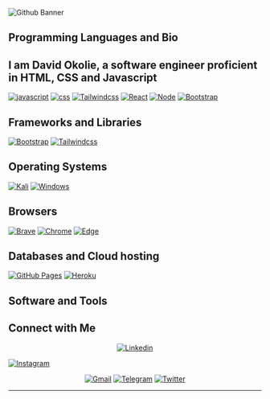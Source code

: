 ![Github Banner](https://images.unsplash.com/photo-1564865878688-9a244444042a?ixlib=rb-1.2.1&ixid=MnwxMjA3fDB8MHxwaG90by1wYWdlfHx8fGVufDB8fHx8&auto=format&fit=crop&w=1470&q=80)


 

## Programming Languages and Bio


 <h2>I am David Okolie, a software engineer proficient in HTML, CSS and Javascript</h2>

<p>
   <a href="#"><img alt="javascript" src="https://img.icons8.com/color/200/javascript--v1.png"></a>
   <a href="#"><img alt="css" src="https://img.icons8.com/color/200/000000/css3.png"></a>
	   <a href="#"><img alt="Tailwindcss" src="https://img.icons8.com/color/200/tailwindcss.png"></a>
	  <a href="#"><img alt="React" src="https://img.icons8.com/office/200/react.png"></a>
	    <a href="#"><img alt="Node" src="https://img.icons8.com/fluency/200/node-js.png"></a>
	<a href="#"><img alt="Bootstrap" src="https://img.icons8.com/color/200/bootstrap.png"></a>
	
	
	
</p>

## Frameworks and Libraries
<p>
   <a href="#"><img alt="Bootstrap" src="https://img.shields.io/badge/Bootstrap-563D7C?logo=bootstrap&logoColor=white"></a>
   <a href="#"><img alt="Tailwindcss" src="https://img.shields.io/badge/tailwindcss-%2338B2AC.svg?logo=tailwindcss&logoColor=white"></a>
</p>

## Operating Systems
<p>
	<a href="#"><img alt="Kali" src="https://img.shields.io/badge/Kali_Linux-557C94?logo=kali-linux&logoColor=white"></a>
	<a href="#"><img alt="Windows" src="https://img.shields.io/badge/Windows-0078D6?logo=windows&logoColor=white"></a>

	
</p>

## Browsers
<p>
	<a href="#"><img alt="Brave" src="https://img.shields.io/badge/Brave-FB542B?logo=brave&logoColor=white"></a>
	<a href="#"><img alt="Chrome" src="https://img.shields.io/badge/Google_chrome-4285F4?logo=Google-Chrome&logoColor=white"></a>
<a href="#"><img alt="Edge" src="https://img.shields.io/badge/Microsoft_Edge-0078D7?logo=Microsoft-edge&logoColor=white"></a>
</p>

## Databases and Cloud hosting

<p>
    <a href="#"><img alt="GitHub Pages" src="https://img.shields.io/badge/GitHub%20Pages-%23327FC7.svg?logo=github&logoColor=white"></a>
    <a href="#"><img alt="Heroku" src="https://img.shields.io/badge/Heroku%20-%23430098.svg?logo=heroku&logoColor=white"></a>
  
</p> 

## Software and Tools
<p>
<!--   <a href="#"><img alt="Git" src="https://img.shields.io/badge/Git%20-%23F05033.svg?logo=git&logoColor=white"></a>
	<a href="#"><img alt="Vim" src="https://img.shields.io/badge/VIM-%2311AB00.svg?logo=vim&logoColor=white"></a>
  <a href="#"><img alt="Visual Studio Code" src="https://img.shields.io/badge/Visual%20Studio%20Code-0078d7.svg?logo=visual-studio-code&logoColor=white"></a>
 
	<a href="#"><img alt="Sublime" src="https://img.shields.io/badge/sublime_text-%23575757.svg?logo=sublime-text&logoColor=important"></a>
	<a href="#"><img alt="Notepad" src="https://img.shields.io/badge/Notepad++-90E59A.svg?logo=notepad%2B%2B&logoColor=black"></a>

	<a href="#"><img alt="Intellij" src="https://img.shields.io/badge/IntelliJ&nbsp;IDEA-000000.svg?logo=intellij-idea&logoColor=white"></a>
</p> -->

## Connect with Me


<p align="center">
  <a href="https://www.linkedin.com/in/david-okolie-b24241199/"><img alt="Linkedin" title="David Okolie Linkedin" src="https://img.shields.io/badge/LinkedIn-0077B5?style=for-the-badge&logo=linkedin&logoColor=white"></a>
  

  <a href="https://instagram.com/bad_boy_official2"><img alt="Instagram" title="Jaydeep Yadav Instagram" src="https://img.shields.io/badge/Instagram-E4405F?style=for-the-badge&logo=instagram&logoColor=white"></a>
 </p>
 <p align="center">
  <a href="mailto:davidokolie17@gmail.com"><img alt="Gmail" title="David Okolie Gmail" src="https://img.shields.io/badge/Gmail-D14836?style=for-the-badge&logo=gmail&logoColor=white"></a>
  <a href="https://t.me/OKSBOSS"><img alt="Telegram" title="David Okolie Telegram" src="https://img.shields.io/badge/Telegram-2CA5E0?style=for-the-badge&logo=telegram&logoColor=white"></a> 
<a href="https://twitter.com/DavidOKS1234"><img alt="Twitter" title="David OKolie Twitter" src="https://img.shields.io/badge/Twitter-1DA1F2?style=for-the-badge&logo=twitter&logoColor=white"></a>

</p>

------
